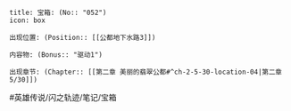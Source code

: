 ---
---
```ad-quote
title: 宝箱: (No:: "052")
icon: box

出现位置: (Position:: [[公都地下水路3]])

内容物: (Bonus:: "驱动1")

出现章节: (Chapter:: [[第二章 美丽的翡翠公都#^ch-2-5-30-location-04|第二章5/30]])

```

#英雄传说/闪之轨迹/笔记/宝箱
